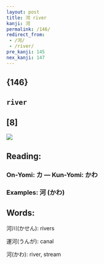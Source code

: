 ```yaml
---
layout: post
title: 河 river
kanji: 河
permalink: /146/
redirect_from:
 - /河/
 - /river/
pre_kanji: 145
nex_kanji: 147
---
```


## {146}

## `river`

## [8]

<div class="stroke"><img src="E6B2B3.png" /></div>

## Reading:

### On-Yomi: カ &mdash; Kun-Yomi: かわ

### Examples: 河 (かわ)

## Words:

河川(かせん): rivers

運河(うんが): canal

河(かわ): river, stream
